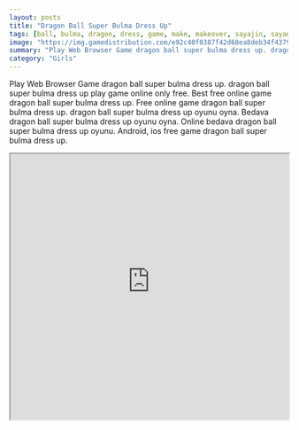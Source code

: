 ```yaml
---
layout: posts
title: "Dragon Ball Super Bulma Dress Up"
tags: [ball, bulma, dragon, dress, game, make, makeover, sayajin, sayan, super, capsule, corp, free, online, games, oyna, game, free, games, play, play, games]
image: "https://img.gamedistribution.com/e92c40f0387f42d68ea8deb34f43793e.jpg"
summary: "Play Web Browser Game dragon ball super bulma dress up. dragon ball super bulma dress up play game online only free. Best free online game dragon ball super bulma dress up. Free online game dragon ball super bulma dress up. dragon ball super bulma dress up oyunu oyna. Bedava dragon ball super bulma dress up oyunu oyna. Online bedava dragon ball super bulma dress up oyunu. Android, ios free game dragon ball super bulma dress up."
category: "Girls"
---
```


Play Web Browser Game dragon ball super bulma dress up. dragon ball super bulma dress up play game online only free. Best free online game dragon ball super bulma dress up. Free online game dragon ball super bulma dress up. dragon ball super bulma dress up oyunu oyna. Bedava dragon ball super bulma dress up oyunu oyna. Online bedava dragon ball super bulma dress up oyunu. Android, ios free game dragon ball super bulma dress up.

<iframe width="100%" height="480px;" src="https://html5.gamedistribution.com/e92c40f0387f42d68ea8deb34f43793e/"></iframe>